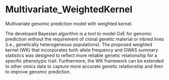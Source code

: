 # Multivariate_WeightedKernel
Multivariate genomic prediction model with weighted kernel.

The developed Bayesian algorithm is a tool to model GxE for genomic prediction without the requirement of clonal genetic material or inbred lines (i.e., genetically heterogeneous populations). 
The proposed weighted kernel (WK) that incorporates both allele frequency and GWAS summary statistics was designed to reflect more reliable genetic relationship for a specific phenotypic trait. Furthermore, the WK framework can be extended to other omics data to capture more accurate genetic relationship and then to improve genomic prediction.
